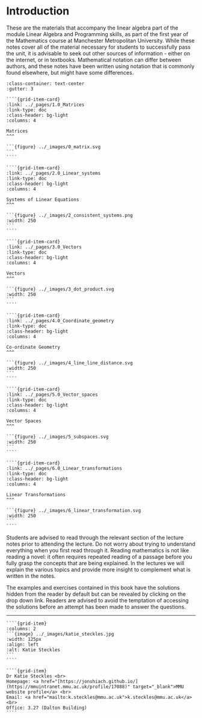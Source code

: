 
# Introduction

These are the materials that accompany the linear algebra part of the module Linear Algebra and Programming skills, as part of the first year of the Mathematics course at Manchester Metropolitan University. While these notes cover all of the material necessary for students to successfully pass the unit, it is advisable to seek out other sources of information - either on the internet, or in textbooks. Mathematical notation can differ between authors, and these notes have been written using notation that is commonly found elsewhere, but might have some differences.

`````{grid} 1 1 2 3
:class-container: text-center
:gutter: 3

````{grid-item-card}
:link: ../_pages/1.0_Matrices
:link-type: doc
:class-header: bg-light
:columns: 4

Matrices
^^^

```{figure} ../_images/0_matrix.svg
```
````

````{grid-item-card}
:link: ../_pages/2.0_Linear_systems
:link-type: doc
:class-header: bg-light
:columns: 4

Systems of Linear Equations
^^^

```{figure} ../_images/2_consistent_systems.png
:width: 250
```
````

````{grid-item-card}
:link: ../_pages/3.0_Vectors
:link-type: doc
:class-header: bg-light
:columns: 4

Vectors
^^^

```{figure} ../_images/3_dot_product.svg
:width: 250
```
````

````{grid-item-card}
:link: ../_pages/4.0_Coordinate_geometry
:link-type: doc
:class-header: bg-light
:columns: 4

Co-ordinate Geometry
^^^

```{figure} ../_images/4_line_line_distance.svg
:width: 250
```
````

````{grid-item-card}
:link: ../_pages/5.0_Vector_spaces
:link-type: doc
:class-header: bg-light
:columns: 4

Vector Spaces
^^^

```{figure} ../_images/5_subspaces.svg
:width: 250
```
````

````{grid-item-card}
:link: ../_pages/6.0_Linear_transformations
:link-type: doc
:class-header: bg-light
:columns: 4

Linear Transformations
^^^

```{figure} ../_images/6_linear_transformation.svg
:width: 250
```
````
`````

Students are advised to read through the relevant section of the lecture notes prior to attending the lecture. Do not worry about trying to understand everything when you first read through it. Reading mathematics is not like reading a novel: it often requires repeated reading of a passage before you fully grasp the concepts that are being explained. In the lectures we will explain the various topics and provide more insight to complement what is written in the notes.

The examples and exercises contained in this book have the solutions hidden from the reader by default but can be revealed by clicking on the drop down link. Readers are advised to avoid the temptation of accessing the solutions before an attempt has been made to answer the questions.

---

`````{grid}
````{grid-item}
:columns: 2
```{image} ../_images/katie_steckles.jpg
:width: 125px
:align: left
:alt: Katie Steckles
```
````

````{grid-item}
Dr Katie Steckles <br>
Homepage: <a href="[https://jonshiach.github.io/](https://mmuintranet.mmu.ac.uk/profile/17088)" target="_blank">MMU website profile</a> <br>
Email: <a href="mailto:k.steckles@mmu.ac.uk">k.steckles@mmu.ac.uk</a> <br>
Office: 3.27 (Dalton Building)
````

`````
